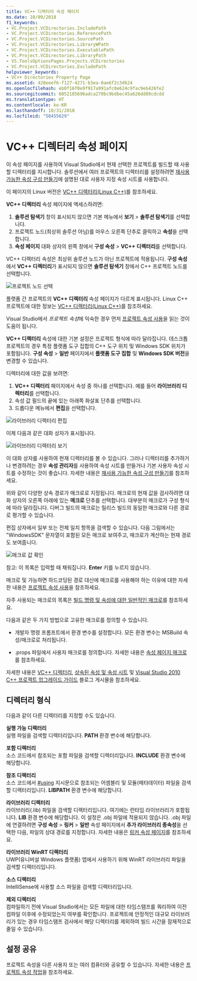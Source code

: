 ```yaml
---
title: VC++ 디렉터리 속성 페이지
ms.date: 10/09/2018
f1_keywords:
- VC.Project.VCDirectories.IncludePath
- VC.Project.VCDirectories.ReferencePath
- VC.Project.VCDirectories.SourcePath
- VC.Project.VCDirectories.LibraryWPath
- VC.Project.VCDirectories.ExecutablePath
- VC.Project.VCDirectories.LibraryPath
- VS.ToolsOptionsPages.Projects.VCDirectories
- VC.Project.VCDirectories.ExcludePath
helpviewer_keywords:
- VC++ Directories Property Page
ms.assetid: 428eeef6-f127-4271-b3ea-0ae6f2c3d624
ms.openlocfilehash: eb0f16f0e9f917a991afc0e624c9fac9eb426fe2
ms.sourcegitcommit: 6052185696adca270bc9bdbec45a626dd89cdcdd
ms.translationtype: HT
ms.contentlocale: ko-KR
ms.lasthandoff: 10/31/2018
ms.locfileid: "50455629"
---
```

# <a name="vc-directories-property-page-windows"></a>VC++ 디렉터리 속성 페이지

이 속성 페이지를 사용하여 Visual Studio에서 현재 선택한 프로젝트를 빌드할 때 사용할 디렉터리를 지시합니다. 솔루션에서 여러 프로젝트의 디렉터리를 설정하려면 [재사용 가능한 속성 구성 만들기](working-with-project-properties.md#bkmkPropertySheets)에 설명된 대로 사용자 지정 속성 시트를 사용합니다.

이 페이지의 Linux 버전은 [VC++ 디렉터리(Linux C++)](../linux/prop-pages/directories-linux.md)를 참조하세요.

**VC++ 디렉터리** 속성 페이지에 액세스하려면:

1. **솔루션 탐색기** 창이 표시되지 않으면 기본 메뉴에서 **보기** > **솔루션 탐색기**를 선택합니다.
1. 프로젝트 노드(최상위 솔루션 아님)를 마우스 오른쪽 단추로 클릭하고 **속성**을 선택합니다.
1. **속성 페이지** 대화 상자의 왼쪽 창에서 **구성 속성** > **VC++ 디렉터리**를 선택합니다.

VC++ 디렉터리 속성은 최상위 솔루션 노드가 아닌 프로젝트에 적용됩니다. **구성 속성**에서 **VC++ 디렉터리**가 표시되지 않으면 **솔루션 탐색기** 창에서 C++ 프로젝트 노드를 선택합니다.

![프로젝트 노드 선택](media/vcppdir.png "VC++ 디렉터리 속성을 보려면 프로젝트 노드 선택")

플랫폼 간 프로젝트의 **VC++ 디렉터리** 속성 페이지가 다르게 표시됩니다. Linux C++ 프로젝트에 대한 정보는 [VC++ 디렉터리(Linux C++)](../linux/prop-pages/directories-linux.md)를 참조하세요.

Visual Studio에서 *프로젝트 속성*에 익숙한 경우 먼저 [프로젝트 속성 사용](working-with-project-properties.md)을 읽는 것이 도움이 됩니다.

**VC++ 디렉터리** 속성에 대한 기본 설정은 프로젝트 형식에 따라 달라집니다. 데스크톱 프로젝트의 경우 특정 플랫폼 도구 집합의 C++ 도구 위치 및 Windows SDK 위치가 포함됩니다. **구성 속성** > **일반** 페이지에서 **플랫폼 도구 집합** 및 **Windows SDK 버전**을 변경할 수 있습니다.

디렉터리에 대한 값을 보려면:

1. **VC++ 디렉터리** 페이지에서 속성 중 하나를 선택합니다. 예를 들어 **라이브러리 디렉터리**를 선택합니다.
1. 속성 값 필드의 끝에 있는 아래쪽 화살표 단추를 선택합니다.
1. 드롭다운 메뉴에서 **편집**을 선택합니다.

![라이브러리 디렉터리 편집](media/vcppdir_libdir_edit.png "라이브러리 경로를 편집하는 대화 상자")

이제 다음과 같은 대화 상자가 표시됩니다.

![라이브러리 디렉터리 보기](media/vcppdir_libdir.png "라이브러리 경로를 추가하거나 제거하는 대화 상자")

이 대화 상자를 사용하여 현재 디렉터리를 볼 수 있습니다. 그러나 디렉터리를 추가하거나 변경하려는 경우 **속성 관리자**를 사용하여 속성 시트를 만들거나 기본 사용자 속성 시트를 수정하는 것이 좋습니다. 자세한 내용은 [재사용 가능한 속성 구성 만들기](working-with-project-properties.md#bkmkPropertySheets)를 참조하세요.

위와 같이 다양한 상속 경로가 매크로로 지정됩니다.  매크로의 현재 값을 검사하려면 대화 상자의 오른쪽 아래에 있는 **매크로** 단추를 선택합니다. 대부분의 매크로가 구성 형식에 따라 달라집니다. 디버그 빌드의 매크로는 릴리스 빌드의 동일한 매크로와 다른 경로로 평가할 수 있습니다.

편집 상자에서 일부 또는 전체 일치 항목을 검색할 수 있습니다. 다음 그림에서는 "WindowsSDK" 문자열이 포함된 모든 매크로 보여주고, 매크로가 계산하는 현재 경로도 보여줍니다.

![매크로 값 확인](media/vcppdir_libdir_macros.png "매크로를 편집하는 대화 상자")

참고: 이 목록은 입력할 때 채워집니다. **Enter** 키를 누르지 않습니다.

매크로 및 가능하면 하드코딩된 경로 대신에 매크로를 사용해야 하는 이유에 대한 자세한 내용은 [프로젝트 속성 사용](../ide/working-with-project-properties.md#bkmkPropertiesVersusMacros)을 참조하세요.

자주 사용되는 매크로의 목록은 [빌드 명령 및 속성에 대한 일반적인 매크로](common-macros-for-build-commands-and-properties.md)를 참조하세요.

다음과 같은 두 가지 방법으로 고유한 매크로를 정의할 수 있습니다.

- 개발자 명령 프롬프트에서 환경 변수를 설정합니다. 모든 환경 변수는 MSBuild 속성/매크로로 처리됩니다.

- .props 파일에서 사용자 매크로를 정의합니다. 자세한 내용은 [속성 페이지 매크로](working-with-project-properties.md#bkmkPropertiesVersusMacros)를 참조하세요.

자세한 내용은 [VC++ 디렉터리](http://blogs.msdn.com/b/vsproject/archive/2009/07/07/vc-directories.aspx), [상속된 속성 및 속성 시트](http://blogs.msdn.com/b/vsproject/archive/2009/06/23/inherited-properties-and-property-sheets.aspx) 및 [Visual Studio 2010 C++ 프로젝트 업그레이드 가이드](http://blogs.msdn.com/b/vcblog/archive/2010/03/02/visual-studio-2010-c-project-upgrade-guide.aspx) 블로그 게시물을 참조하세요.

## <a name="directory-types"></a>디렉터리 형식

다음과 같이 다른 디렉터리를 지정할 수도 있습니다.

**실행 가능 디렉터리**<br/>
실행 파일을 검색할 디렉터리입니다. **PATH** 환경 변수에 해당합니다.

**포함 디렉터리**<br/>
소스 코드에서 참조되는 포함 파일을 검색할 디렉터리입니다. **INCLUDE** 환경 변수에 해당합니다.

**참조 디렉터리**<br/>
소스 코드에서 [#using](../preprocessor/hash-using-directive-cpp.md) 지시문으로 참조되는 어셈블리 및 모듈(메타데이터) 파일을 검색할 디렉터리입니다. **LIBPATH** 환경 변수에 해당합니다.

**라이브러리 디렉터리**<br/>
라이브러리(.lib) 파일을 검색할 디렉터리입니다. 여기에는 런타임 라이브러리가 포함됩니다. **LIB** 환경 변수에 해당합니다. 이 설정은 .obj 파일에 적용되지 않습니다. .obj 파일에 연결하려면 **구성 속성** > **링커** > **일반** 속성 페이지에서 **추가 라이브러리 종속성**을 선택한 다음, 파일의 상대 경로를 지정합니다. 자세한 내용은 [링커 속성 페이지](../ide/linker-property-pages.md)를 참조하세요.

**라이브러리 WinRT 디렉터리**<br/>
UWP(유니버설 Windows 플랫폼) 앱에서 사용하기 위해 WinRT 라이브러리 파일을 검색할 디렉터리입니다.

**소스 디렉터리**<br/>
IntelliSense에 사용할 소스 파일을 검색할 디렉터리입니다.

**제외 디렉터리**<br/>
컴파일하기 전에 Visual Studio에서는 모든 파일에 대한 타임스탬프를 쿼리하여 이전 컴파일 이후에 수정되었는지 여부를 확인합니다. 프로젝트에 안정적인 대규모 라이브러리가 있는 경우 타임스탬프 검사에서 해당 디렉터리를 제외하여 빌드 시간을 잠재적으로 줄일 수 있습니다.

## <a name="sharing-the-settings"></a>설정 공유

프로젝트 속성을 다른 사용자 또는 여러 컴퓨터와 공유할 수 있습니다. 자세한 내용은 [프로젝트 속성 작업](../ide/working-with-project-properties.md)을 참조하세요.
